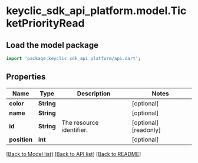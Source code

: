# keyclic_sdk_api_platform.model.TicketPriorityRead

## Load the model package
```dart
import 'package:keyclic_sdk_api_platform/api.dart';
```

## Properties
Name | Type | Description | Notes
------------ | ------------- | ------------- | -------------
**color** | **String** |  | [optional] 
**name** | **String** |  | [optional] 
**id** | **String** | The resource identifier. | [optional] [readonly] 
**position** | **int** |  | [optional] 

[[Back to Model list]](../README.md#documentation-for-models) [[Back to API list]](../README.md#documentation-for-api-endpoints) [[Back to README]](../README.md)



